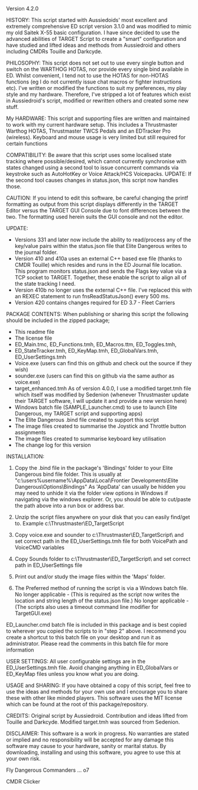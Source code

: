 
Version 4.2.0

HISTORY: 
This script started with Aussiedoids' most excellent and extremely comprehensive ED script version 3.1.0
and was modified to mimic my old Saitek X-55 basic configuration. I have since decided to use the advanced
abilities of TARGET Script to create a "smart" configuration and have studied and lifted ideas and methods
from Aussiedroid and others including CMDRs Touille and Darkcyde.

PHILOSOPHY: 
This script does not set out to use every single button and switch on the WARTHOG HOTAS, nor provide 
every single bind available in ED. Whilst convenient, I tend not to use the HOTAS for non-HOTAS functions
(eg I do not currently issue chat macros or fighter instructions etc).
I've written or modified the functions to suit my preferences, my play style and my hardware. Therefore, I've
stripped a lot of features which exist in Aussiedroid's script, modified or rewritten others and created some
new stuff.

My HARDWARE:
This script and supporting files are written and maintained to work with my current hardware setup.
This includes a Thrustmaster Warthog HOTAS, Thrustmaster TWCS Pedals and an EDTracker Pro (wireless).
Keyboard and mouse usage is very limited but still required for certain functions

COMPATIBILITY: 
Be aware that this script uses some localised state tracking where possible/desired, which cannot currently
synchronise with states changed using a second tool to issue concurrent commands via keystroke such as 
AutoHotKey or Voice Attack/HCS Voicepacks. UPDATE: If the second tool causes changes in status.json, this script now handles those.

CAUTION: 
If you intend to edit this software, be careful changing the printf formatting as output from this script
displays differently in the TARGET Editor versus the TARGET GUI Console due to font differences between the two.
The formatting used herein suits the GUI console and not the editor.
 
UPDATE:
- Versions 331 and later now include the ability to read/process any of the key/value pairs within the
status.json file that Elite Dangerous writes to the journal folder. 
- Version 410 and 410a uses an external C++ based exe file (thanks to CMDR Touille) which resides and runs in the ED Journal file location. This program monitors status.json and sends the Flags key value via a TCP socket to TARGET.
Together, these enable the script to align all of the state tracking I need.
- Version 410b no longer uses the external C++ file. I've replaced this with an REXEC statement to run fnsReadStatusJson() every 500 ms.
- Version 420 contains changes required for ED 3.7 - Fleet Carriers

PACKAGE CONTENTS: 
When publishing or sharing this script the following should be included in the zipped package;
- This readme file
- The license file
- ED_Main.tmc, ED_Functions.tmh, ED_Macros.ttm, ED_Toggles.tmh,  
- ED_StateTracker.tmh, ED_KeyMap.tmh, ED_GlobalVars.tmh, ED_UserSettings.tmh 
- Voice.exe (users can find this on github and check out the source if they wish)
- sounder.exe (users can find this on github via the same author as voice.exe)
- target_enhanced.tmh As of version 4.0.0, I use a modified target.tmh file which itself was modified by Sedenion
(whenever Thrustmaster update their TARGET software, I will update it and provide a new version here)
- Windows batch file (SAMPLE_Launcher.cmd) to use to launch Elite Dangerous, my TARGET script and supporting apps)
- The Elite Dangerous .bind file created to support this script
- The image files created to summarise the Joystick and Throttle button assignments
- The image files created to summarise keyboard key utilisation
- The change log for this version

INSTALLATION:
1) Copy the .bind file in the package's 'Bindings' folder to your Elite Dangerous bind file folder.
This is usually at "c:\users\%username%\AppData\Local\Frontier Developments\Elite Dangerous\Options\Bindings"
As 'AppData' can usually be hidden you may need to unhide it via the folder view options in Windows if navigating
via the windows explorer. Or, you should be able to cut/paste the path above into a run box or address bar.

2) Unzip the script files anywhere on your disk that you can easily find/get to.
Example c:\Thrustmaster\ED_TargetScript 

3) Copy voice.exe and sounder to c:\Thrustmaster\ED_TargetScript\ and set correct path in the ED_UserSettings.tmh file for
both VoicePath and VoiceCMD variables

4) Copy Sounds folder to c:\Thrustmaster\ED_TargetScript\ and set correct path in ED_UserSettings file 

5) Print out and/or study the image files within the 'Maps' folder.

6) The Preferred method of running the script is via a Windows batch file.
No longer applicable - (This is required as the script now writes the location and string length of the status.json file.)
No longer applicable - (The scripts also uses a timeout command line modifier for TargetGUI.exe)

ED_Launcher.cmd batch file is included in this package and is best copied to wherever you copied the scripts to in "step 2" above.
I recommend you create a shortcut to this batch file on your desktop and run it as administrator.
Please read the comments in this batch file for more information

USER SETTINGS:
All user configurable settings are in the ED_UserSettings.tmh file.
Avoid changing anything in ED_GlobalVars or ED_KeyMap files unless you know what you are doing.

USAGE and SHARING: 
If you have obtained a copy of this script, feel free to use the ideas and methods for your own use and I 
encourage you to share these with other like minded players.
This software uses the MIT license which can be found at the root of this package/repository.

CREDITS:
Original script by Aussiedroid.
Contribution and ideas lifted from Touille and Darkcyde.
Modified target.tmh was sourced from Sedenion.

DISCLAIMER:
This software is a work in progress. 
No warranties are stated or implied and no responsibility will be accepted for any damage this software may
cause to your hardware, sanity or marital status.
By downloading, installing and using this software, you agree to use this at your own risk.

Fly Dangerous Commanders ... o7

CMDR Clicker
